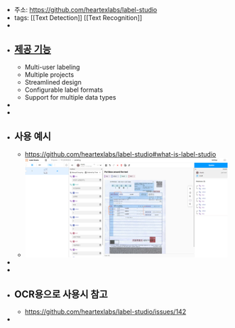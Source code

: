 - 주소: https://github.com/heartexlabs/label-studio
- tags: [[Text Detection]] [[Text Recognition]]
-
- ## [제공 기능](https://github.com/heartexlabs/label-studio#what-you-get-from-label-studio)
	- Multi-user labeling
	- Multiple projects
	- Streamlined design
	- Configurable label formats
	- Support for multiple data types
-
-
- ## 사용 예시
	- https://github.com/heartexlabs/label-studio#what-is-label-studio
	- ![image.png](../assets/image_1669622006030_0.png)
-
-
- ## OCR용으로 사용시 참고
	- https://github.com/heartexlabs/label-studio/issues/142
-